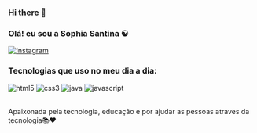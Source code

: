 ### Hi there 👋

### Olá! eu sou a Sophia Santina ☯️

[![Instagram](https://img.shields.io/badge/Instagram-E4405F?style=for-the-badge&logo=instagram&logoColor=white)](https://instagram.com/sophia.santina)

### Tecnologias que uso no meu dia a dia:
<div style="display: inline_block">
    <img  aling= "center" alt= "html5" src="https://img.shields.io/badge/HTML5-E34F26?style=for-the-badge&logo=html5&logoColor=white"/>
    <img  aling= "center" alt= "css3" src="https://img.shields.io/badge/CSS3-1572B6?style=for-the-badge&logo=css3&logoColor=white"/>
    <img aling= "center" alt= "java" src="https://img.shields.io/badge/Java-ED8B00?style=for-the-badge&logo=openjdk&logoColor=white"/>
    <img aling="center"   src="https://img.shields.io/badge/JavaScript-323330?style=for-the-badge&logo=javascript&logoColor=F7DF1E" alt="javascript">
    </div><br>

Apaixonada pela tecnologia, educação e por ajudar as pessoas atraves da tecnologia📚❤️

